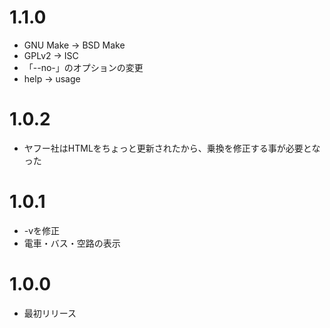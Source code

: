 # 1.1.0
* GNU Make → BSD Make
* GPLv2 → ISC
* 「--no-」のオプションの変更
* help → usage

# 1.0.2
* ヤフー社はHTMLをちょっと更新されたから、乗換を修正する事が必要となった

# 1.0.1
* -vを修正
* 電車・バス・空路の表示

# 1.0.0
* 最初リリース
